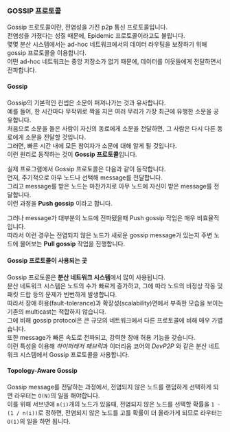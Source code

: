 ### GOSSIP 프로토콜
Gossip 프로토콜이란, 전염성을 가진 p2p 통신 프로토콜입니다.<br>
전염성을 가졌다는 성질 때문에, Epidemic 프로토콜이라고도 불립니다.<br>
몇몇 분산 시스템에서는 ad-hoc 네트워크에서의 데이터 라우팅을 보장하기 위해 gossip 프로토콜을 이용합니다.<br>
어떤 ad-hoc 네트워크는 중앙 저장소가 없기 때문에, 데이터를 이웃들에게 전달하면서 전파합니다.<br>

#### Gossip
Gossip의 기본적인 컨셉은 소문이 퍼져나가는 것과 유사합니다.<br>
예를 들어, 한 시간마다 무작위로 짝을 지은 여러 무리가 가장 최근에 유행한 소문을 공유합니다.<br>
처음으로 소문을 들은 사람이 자신의 동료에게 소문을 전달하면, 그 사람은 다시 다른 동료에게 소문을 전달할 것입니다.<br>
그러면, 빠른 시간 내에 모든 참여자가 소문에 대해 알게 될 것입니다.<br>
이런 원리로 동작하는 것이 **Gossip 프로토콜**입니다.<br>

실제 프로그램에서 Gossip 프로토콜은 다음과 같이 동작합니다.<br>
먼저, 주기적으로 아무 노드나 선택해 message를 전달합니다.<br>
그리고 message를 받은 노드는 마찬가지로 아무 노드에 자신이 받은 message를 전달합니다.<br>
이런 과정을 **Push gossip** 이라고 합니다.<br>

그러나 message가 대부분의 노드에 전파됐을때 Push gossip 작업은 매우 비효율적입니다.<br>
따라서 이런 경우는 전염되지 않은 노드가 새로운 gossip message가 있는지 주변 노드에 물어보는 **Pull gossip** 작업을 진행합니다.<br>

#### Gossip 프로토콜이 사용되는 곳
Gossip 프로토콜은 **분산 네트워크 시스템**에서 많이 사용됩니다.<br>
분산 네트워크 시스템은 노드의 수가 빠르게 증가하고, 그에 따라 노드의 비정상 작동 및 패킷 드랍 등의 문제가 빈번하게 발생합니다.<br>
따라서 장애 허용(fault-tolerance)과 확장성(scalability)면에서 부족한 모습을 보이는 기존의 multicast는 적합하지 않습니다.<br>
그에 비해 gossip protocol은 큰 규모의 네트워크에서 다른 프로토콜에 비해 매우 가볍습니다.<br>
또한 message가 빠른 속도로 전파되고, 강력한 장애 허용 기능을 갖습니다.<br>
이런 특성을 이용해 *하이퍼레저 패브릭*과 이더리움 코어의 *DevP2P* 와 같은 분산 네트워크 시스템에서 Gossip 프로토콜을 사용합니다.

#### Topology-Aware Gossip
Gossip message를 전달하는 과정에서, 전염되지 않은 노드를 랜덤하게 선택하게 되면 라우터는 `O(N)`의 일을 해야합니다.<br>
이를 위해 서브넷에 `n(i)`개의 노드가 있을때, 전염되지 않은 노드를 선택할 확률을 `1 - (1 / n(i))`로 정하면, 전염되지 않은 노드를 고를 확률이 더 올라가게
되므로 라우터는 `O(1)`의 일을 하면 됩니다.
